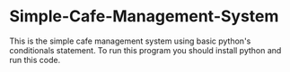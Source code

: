 # Simple-Cafe-Management-System
This is the simple cafe management system using basic python's conditionals statement. To run this program you should install python and run this code.
